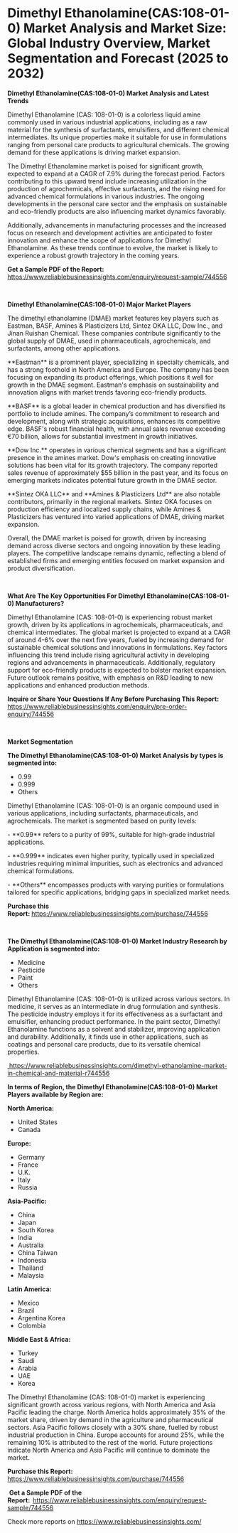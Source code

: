 <p><h1>Dimethyl Ethanolamine(CAS:108-01-0) Market Analysis and Market Size: Global Industry Overview, Market Segmentation and Forecast (2025 to 2032)</h1></p><p><strong>Dimethyl Ethanolamine(CAS:108-01-0) Market Analysis and Latest Trends</strong></p>
<p><p>Dimethyl Ethanolamine (CAS: 108-01-0) is a colorless liquid amine commonly used in various industrial applications, including as a raw material for the synthesis of surfactants, emulsifiers, and different chemical intermediates. Its unique properties make it suitable for use in formulations ranging from personal care products to agricultural chemicals. The growing demand for these applications is driving market expansion.</p><p>The Dimethyl Ethanolamine market is poised for significant growth, expected to expand at a CAGR of 7.9% during the forecast period. Factors contributing to this upward trend include increasing utilization in the production of agrochemicals, effective surfactants, and the rising need for advanced chemical formulations in various industries. The ongoing developments in the personal care sector and the emphasis on sustainable and eco-friendly products are also influencing market dynamics favorably.</p><p>Additionally, advancements in manufacturing processes and the increased focus on research and development activities are anticipated to foster innovation and enhance the scope of applications for Dimethyl Ethanolamine. As these trends continue to evolve, the market is likely to experience a robust growth trajectory in the coming years.</p></p>
<p><strong>Get a Sample PDF of the Report:&nbsp;</strong> <a href="https://www.reliablebusinessinsights.com/enquiry/request-sample/744556?utm_campaign=3035&utm_medium=2&utm_source=Github&utm_content=ia&utm_term=29032025&utm_id=dimethyl-ethanolaminecas108-01-0">https://www.reliablebusinessinsights.com/enquiry/request-sample/744556</a></p>
<p>&nbsp;</p>
<p><strong>Dimethyl Ethanolamine(CAS:108-01-0) Major Market Players</strong></p>
<p><p>The dimethyl ethanolamine (DMAE) market features key players such as Eastman, BASF, Amines & Plasticizers Ltd, Sintez OKA LLC, Dow Inc., and Jinan Ruishan Chemical. These companies contribute significantly to the global supply of DMAE, used in pharmaceuticals, agrochemicals, and surfactants, among other applications.</p><p>**Eastman** is a prominent player, specializing in specialty chemicals, and has a strong foothold in North America and Europe. The company has been focusing on expanding its product offerings, which positions it well for growth in the DMAE segment. Eastman's emphasis on sustainability and innovation aligns with market trends favoring eco-friendly products.</p><p>**BASF** is a global leader in chemical production and has diversified its portfolio to include amines. The company’s commitment to research and development, along with strategic acquisitions, enhances its competitive edge. BASF's robust financial health, with annual sales revenue exceeding €70 billion, allows for substantial investment in growth initiatives.</p><p>**Dow Inc.** operates in various chemical segments and has a significant presence in the amines market. Dow's emphasis on creating innovative solutions has been vital for its growth trajectory. The company reported sales revenue of approximately $55 billion in the past year, and its focus on emerging markets indicates potential future growth in the DMAE sector.</p><p>**Sintez OKA LLC** and **Amines & Plasticizers Ltd** are also notable contributors, primarily in the regional markets. Sintez OKA focuses on production efficiency and localized supply chains, while Amines & Plasticizers has ventured into varied applications of DMAE, driving market expansion. </p><p>Overall, the DMAE market is poised for growth, driven by increasing demand across diverse sectors and ongoing innovation by these leading players. The competitive landscape remains dynamic, reflecting a blend of established firms and emerging entities focused on market expansion and product diversification.</p></p>
<p>&nbsp;</p>
<p><strong>What Are The Key Opportunities For Dimethyl Ethanolamine(CAS:108-01-0) Manufacturers?</strong></p>
<p><p>Dimethyl Ethanolamine (CAS: 108-01-0) is experiencing robust market growth, driven by its applications in agrochemicals, pharmaceuticals, and chemical intermediates. The global market is projected to expand at a CAGR of around 4-6% over the next five years, fueled by increasing demand for sustainable chemical solutions and innovations in formulations. Key factors influencing this trend include rising agricultural activity in developing regions and advancements in pharmaceuticals. Additionally, regulatory support for eco-friendly products is expected to bolster market expansion. Future outlook remains positive, with emphasis on R&D leading to new applications and enhanced production methods.</p></p>
<p><strong>Inquire or Share Your Questions If Any Before Purchasing This Report:</strong> <a href="https://www.reliablebusinessinsights.com/enquiry/pre-order-enquiry/744556?utm_campaign=3035&utm_medium=2&utm_source=Github&utm_content=ia&utm_term=29032025&utm_id=dimethyl-ethanolaminecas108-01-0">https://www.reliablebusinessinsights.com/enquiry/pre-order-enquiry/744556</a></p>
<p>&nbsp;</p>
<p><strong>Market Segmentation</strong></p>
<p><strong>The Dimethyl Ethanolamine(CAS:108-01-0) Market Analysis by types is segmented into:</strong></p>
<p><ul><li>0.99</li><li>0.999</li><li>Others</li></ul></p>
<p><p>Dimethyl Ethanolamine (CAS: 108-01-0) is an organic compound used in various applications, including surfactants, pharmaceuticals, and agrochemicals. The market is segmented based on purity levels: </p><p>- **0.99** refers to a purity of 99%, suitable for high-grade industrial applications.</p><p>- **0.999** indicates even higher purity, typically used in specialized industries requiring minimal impurities, such as electronics and advanced chemical formulations.</p><p>- **Others** encompasses products with varying purities or formulations tailored for specific applications, bridging gaps in specialized market needs.</p></p>
<p><strong>Purchase this Report:&nbsp;</strong><a href="https://www.reliablebusinessinsights.com/purchase/744556?utm_campaign=3035&utm_medium=2&utm_source=Github&utm_content=ia&utm_term=29032025&utm_id=dimethyl-ethanolaminecas108-01-0">https://www.reliablebusinessinsights.com/purchase/744556</a></p>
<p>&nbsp;</p>
<p><strong>The Dimethyl Ethanolamine(CAS:108-01-0) Market Industry Research by Application is segmented into:</strong></p>
<p><ul><li>Medicine</li><li>Pesticide</li><li>Paint</li><li>Others</li></ul></p>
<p><p>Dimethyl Ethanolamine (CAS: 108-01-0) is utilized across various sectors. In medicine, it serves as an intermediate in drug formulation and synthesis. The pesticide industry employs it for its effectiveness as a surfactant and emulsifier, enhancing product performance. In the paint sector, Dimethyl Ethanolamine functions as a solvent and stabilizer, improving application and durability. Additionally, it finds use in other applications, such as coatings and personal care products, due to its versatile chemical properties.</p></p>
<p><a href="https://www.reliablebusinessinsights.com/dimethyl-ethanolamine-market-in-chemical-and-material-r744556?utm_campaign=3035&utm_medium=2&utm_source=Github&utm_content=ia&utm_term=29032025&utm_id=dimethyl-ethanolaminecas108-01-0">&nbsp;https://www.reliablebusinessinsights.com/dimethyl-ethanolamine-market-in-chemical-and-material-r744556</a></p>
<p><strong>In terms of Region, the Dimethyl Ethanolamine(CAS:108-01-0) Market Players available by Region are:</strong></p>
<p>
    <p> <strong> North America: </strong>
        <ul>
            <li>United States</li>
            <li>Canada</li>
        </ul>
        </p> 
    <p> <strong> Europe: </strong>
        <ul>
            <li>Germany</li>
            <li>France</li>
            <li>U.K.</li>
            <li>Italy</li>
            <li>Russia</li>
        </ul>
        </p> 
    <p> <strong> Asia-Pacific: </strong>
        <ul>
            <li>China</li>
            <li>Japan</li>
            <li>South Korea</li>
            <li>India</li>
            <li>Australia</li>
            <li>China Taiwan</li>
            <li>Indonesia</li>
            <li>Thailand</li>
            <li>Malaysia</li>
        </ul>
        </p> 
    <p> <strong> Latin America: </strong>
        <ul>
            <li>Mexico</li>
            <li>Brazil</li>
            <li>Argentina Korea</li>
            <li>Colombia</li>
        </ul>
        </p> 
    <p> <strong> Middle East & Africa: </strong>
        <ul>
            <li>Turkey</li>
            <li>Saudi</li>
            <li>Arabia</li>
            <li>UAE</li>
            <li>Korea</li>
        </ul>
    </p>
    </p>
<p><p>The Dimethyl Ethanolamine (CAS: 108-01-0) market is experiencing significant growth across various regions, with North America and Asia Pacific leading the charge. North America holds approximately 35% of the market share, driven by demand in the agriculture and pharmaceutical sectors. Asia Pacific follows closely with a 30% share, fuelled by robust industrial production in China. Europe accounts for around 25%, while the remaining 10% is attributed to the rest of the world. Future projections indicate North America and Asia Pacific will continue to dominate the market.</p></p>
<p><strong>Purchase this Report: </strong><a href="https://www.reliablebusinessinsights.com/purchase/744556?utm_campaign=3035&utm_medium=2&utm_source=Github&utm_content=ia&utm_term=29032025&utm_id=dimethyl-ethanolaminecas108-01-0">https://www.reliablebusinessinsights.com/purchase/744556</a></p>
<p>&nbsp;<strong>Get a Sample PDF of the Report:&nbsp;&nbsp;</strong><a href="https://www.reliablebusinessinsights.com/enquiry/request-sample/744556?utm_campaign=3035&utm_medium=2&utm_source=Github&utm_content=ia&utm_term=29032025&utm_id=dimethyl-ethanolaminecas108-01-0">https://www.reliablebusinessinsights.com/enquiry/request-sample/744556</a></p>
<p><strong></strong></p>
<p>Check more reports on <a href="https://www.reliablebusinessinsights.com/?utm_campaign=3035&utm_medium=2&utm_source=Github&utm_content=ia&utm_term=29032025&utm_id=dimethyl-ethanolaminecas108-01-0">https://www.reliablebusinessinsights.com/</a></p>